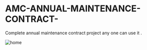 ﻿# AMC-ANNUAL-MAINTENANCE-CONTRACT-
Complete annual maintenance contract project any one can use it .


![home](https://github.com/milanabraham/AMC-ANNUAL-MAINTENANCE-CONTRACT-/assets/99114062/92132d5c-d187-47fb-be17-76f88737c806)
